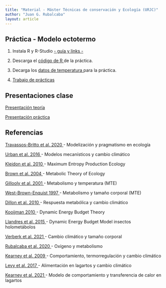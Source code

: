 ```yaml
---
title: "Material - Máster Técnicas de conservación y Ecología (URJC)"
author: "Juan G. Rubalcaba"
layout: article
---
```


<h2> Práctica - Modelo ectotermo </h2>

1. Instala R y R-Studio <a href="/posts/Material Master URJC/Instalar RStudio.docx"> - guía y links - </a>

2. Descarga el <a href="/posts/Material Master URJC/Modelo ectotermo - Codigo.R"> código de R </a> de la práctica.

3. Decarga los <a href="/posts/Material Master URJC/data_temp.csv"> datos de temperatura </a> para la práctica.

4. <a href="/posts/Material Master URJC/Trabajo - Modelo ectotermo.docx"> Trabajo de prácticas </a>

<h2> Presentaciones clase </h2>

<p> <a href="/posts/Material Master URJC/Presentacion_teoria.pdf"> Presentación teoría </a> </p>

<p> <a href="/posts/Material Master URJC/Presentacion_practica.pdf"> Presentación práctica </a> </p>

<h2> Referencias </h2>

<a href="https://www.biorxiv.org/content/10.1101/344200v2.full"> Travassos-Britto et al. 2020  </a> - Modelización y pragmatismo en ecología

<a href="https://science.sciencemag.org/content/sci/353/6304/aad8466.full.pdf?casa_token=fVcM1EXW10AAAAAA:AljCmj_sBlUJta2dq4OcvcC-CW-TKzzLBJM-Sehydid0lDLDlhqKcNfSM_LXc9md1yLehvNO3WQ9a4Fc"> Urban et al. 2016 </a> - Modelos mecanísticos y cambio climático

<a href="https://royalsocietypublishing.org/doi/pdf/10.1098/rstb.2010.0018"> Kleidon et al. 2010  </a> - Maximum Entropy Production Ecology

<a href="https://esajournals.onlinelibrary.wiley.com/doi/pdf/10.1890/03-9000?casa_token=OU1OElHJPpIAAAAA%3Ag9inPP2qj-GGj38TylI-wbcreLFjfteV3p2v3hpdTBllwS_rzgSmZ80GHvCmx-nXlDfDaAdGki4m-yw8"> Brown et al. 2004 </a> - Metabolic Theory of Ecology

<a href="https://science.sciencemag.org/content/sci/293/5538/2248.full.pdf?casa_token=xM2-JUwPzq4AAAAA:jY3WFV-LU2JHbue3Tp6OtNd4ix2OmvGfTKjksIKVWt1-QrLLhY-ik_ExQAL54dJQsvNiO-dIVtR4hEIq"> Gillooly et al. 2001 </a> - Metabolismo y temperatura (MTE)

<a href="https://science.sciencemag.org/content/sci/276/5309/122.full.pdf?casa_token=USuki_OOvU4AAAAA:vgTfhJJOCdIa8Aa3ka_vtJ0Gej0D3E7KkivQ8DIXANvu97HeNPC3iCBbdafdExgYb3oKF6uH5aFOrRTH"> West-Brown-Enquist 1997 </a> - Metabolismo y tamaño corporal (MTE)

<a href="https://www.nature.com/articles/nature09407"> Dillon et al. 2010 </a> - Respuesta metabólica y cambio climático

<a href="https://www.researchgate.net/profile/Edgar_Meza/post/Is_there_a_toxicokinetic_model_for_daphnia_magna_or_other_zooplankton/attachment/59d62cf579197b807798b396/AS%3A348547653357569%401460111644286/download/Dynamic+Energy+Budget+theory+-+Kooijman.pdf"> Kooijman 2010 </a> - Dynamic Energy Budget Theory

<a href="https://esajournals.onlinelibrary.wiley.com/doi/pdfdirect/10.1890/14-0976.1?casa_token=Nc-516wwogsAAAAA:8o6IJxwkl1gZL9kc9IZXHP5QdCuFLAgG2qhIinBsYvD8ayWdXeVn5aM99efF9m178J8WFqR7ghbt7KJo"> Llandres et al. 2015 </a> - Dynamic Energy Budget Model insectos holometábolos

<a href="https://onlinelibrary.wiley.com/doi/pdfdirect/10.1111/brv.12653"> Verberk et al. 2021 </a> - Cambio climático y tamaño corporal

<a href="https://doi.org/10.1073/pnas.2003292117"> Rubalcaba et al. 2020 </a> - Oxígeno y metabolismo

<a href="https://www.pnas.org/content/pnas/106/10/3835.full.pdf"> Kearney et al. 2009 </a> - Comportamiento, termorregulación y cambio climático

<a href="https://esajournals.onlinelibrary.wiley.com/doi/epdf/10.1002/ecy.1803"> Levy et al. 2017 </a> - Alimentación en lagartos y cambio climático

<a href="https://besjournals.onlinelibrary.wiley.com/doi/pdf/10.1111/2041-210X.13528?casa_token=5pjI3FywjpIAAAAA:-x07V-vjBEHP6-jSZIPH6x9BB2uJj9KNCUdWqHS-w1oV_1kOzizKoZ5ia-pi5CmXOYA-UiFKdmZByYf7"> Kearney et al. 2021 </a> - Modelo de comportamiento y transferencia de calor en lagartos

